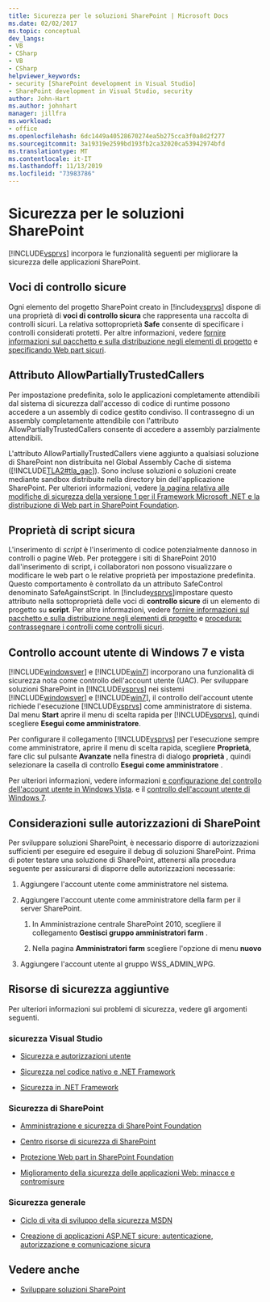 ```yaml
---
title: Sicurezza per le soluzioni SharePoint | Microsoft Docs
ms.date: 02/02/2017
ms.topic: conceptual
dev_langs:
- VB
- CSharp
- VB
- CSharp
helpviewer_keywords:
- security [SharePoint development in Visual Studio]
- SharePoint development in Visual Studio, security
author: John-Hart
ms.author: johnhart
manager: jillfra
ms.workload:
- office
ms.openlocfilehash: 6dc1449a40528670274ea5b275cca3f0a8d2f277
ms.sourcegitcommit: 3a19319e2599bd193fb2ca32020ca53942974bfd
ms.translationtype: MT
ms.contentlocale: it-IT
ms.lasthandoff: 11/13/2019
ms.locfileid: "73983786"
---
```

# <a name="security-for-sharepoint-solutions"></a>Sicurezza per le soluzioni SharePoint
  [!INCLUDE[vsprvs](../sharepoint/includes/vsprvs-md.md)] incorpora le funzionalità seguenti per migliorare la sicurezza delle applicazioni SharePoint.

## <a name="safe-control-entries"></a>Voci di controllo sicure
 Ogni elemento del progetto SharePoint creato in [!include[vsprvs](../sharepoint/includes/vsprvs-md.md)] dispone di una proprietà di **voci di controllo sicura** che rappresenta una raccolta di controlli sicuri. La relativa sottoproprietà **Safe** consente di specificare i controlli considerati protetti. Per altre informazioni, vedere [fornire informazioni sul pacchetto e sulla distribuzione negli elementi di progetto](../sharepoint/providing-packaging-and-deployment-information-in-project-items.md) e [specificando Web part sicuri](/previous-versions/office/developer/sharepoint2003/dd583154(v=office.11)#specifying-safe-web-parts).

## <a name="allowpartiallytrustedcallers-attribute"></a>Attributo AllowPartiallyTrustedCallers
 Per impostazione predefinita, solo le applicazioni completamente attendibili dal sistema di sicurezza dall'accesso di codice di runtime possono accedere a un assembly di codice gestito condiviso. Il contrassegno di un assembly completamente attendibile con l'attributo AllowPartiallyTrustedCallers consente di accedere a assembly parzialmente attendibili.

 L'attributo AllowPartiallyTrustedCallers viene aggiunto a qualsiasi soluzione di SharePoint non distribuita nel Global Assembly Cache di sistema ([!INCLUDE[TLA2#tla_gac](../sharepoint/includes/tla2sharptla-gac-md.md)]). Sono incluse soluzioni o soluzioni create mediante sandbox distribuite nella directory bin dell'applicazione SharePoint. Per ulteriori informazioni, vedere [la pagina relativa alle modifiche di sicurezza della versione 1 per il Framework Microsoft .NET e la](/previous-versions/msp-n-p/ff921345(v=pandp.10)) [distribuzione di Web part in SharePoint Foundation](/previous-versions/office/developer/sharepoint-2010/cc768621(v=office.14)).

## <a name="safe-against-script-property"></a>Proprietà di script sicura
 L'inserimento di *script* è l'inserimento di codice potenzialmente dannoso in controlli o pagine Web. Per proteggere i siti di SharePoint 2010 dall'inserimento di script, i collaboratori non possono visualizzare o modificare le web part o le relative proprietà per impostazione predefinita. Questo comportamento è controllato da un attributo SafeControl denominato SafeAgainstScript. In [!include[vsprvs](../sharepoint/includes/vsprvs-md.md)]impostare questo attributo nella sottoproprietà delle voci di **controllo sicure** di un elemento di progetto su **script**. Per altre informazioni, vedere [fornire informazioni sul pacchetto e sulla distribuzione negli elementi di progetto](../sharepoint/providing-packaging-and-deployment-information-in-project-items.md) e [procedura: contrassegnare i controlli come controlli sicuri](../sharepoint/how-to-mark-controls-as-safe-controls.md).

## <a name="vista-and-windows-7-user-account-control"></a>Controllo account utente di Windows 7 e vista
 [!INCLUDE[windowsver](../sharepoint/includes/windowsver-md.md)] e [!INCLUDE[win7](../sharepoint/includes/win7-md.md)] incorporano una funzionalità di sicurezza nota come controllo dell'account utente (UAC). Per sviluppare soluzioni SharePoint in [!INCLUDE[vsprvs](../sharepoint/includes/vsprvs-md.md)] nei sistemi [!INCLUDE[windowsver](../sharepoint/includes/windowsver-md.md)] e [!INCLUDE[win7](../sharepoint/includes/win7-md.md)], il controllo dell'account utente richiede l'esecuzione [!INCLUDE[vsprvs](../sharepoint/includes/vsprvs-md.md)] come amministratore di sistema. Dal menu **Start** aprire il menu di scelta rapida per [!INCLUDE[vsprvs](../sharepoint/includes/vsprvs-md.md)], quindi scegliere **Esegui come amministratore**.

 Per configurare il collegamento [!INCLUDE[vsprvs](../sharepoint/includes/vsprvs-md.md)] per l'esecuzione sempre come amministratore, aprire il menu di scelta rapida, scegliere **Proprietà**, fare clic sul pulsante **Avanzate** nella finestra di dialogo **proprietà** , quindi selezionare la casella di controllo **Esegui come amministratore** .

 Per ulteriori informazioni, vedere informazioni [e configurazione del controllo dell'account utente in Windows Vista](/previous-versions/windows/it-pro/windows-vista/cc709628(v=ws.10)). e il [controllo dell'account utente di Windows 7](/previous-versions/windows/it-pro/windows-server-2008-R2-and-2008/cc731416(v=ws.10)).

## <a name="sharepoint-permissions-considerations"></a>Considerazioni sulle autorizzazioni di SharePoint
 Per sviluppare soluzioni SharePoint, è necessario disporre di autorizzazioni sufficienti per eseguire ed eseguire il debug di soluzioni SharePoint. Prima di poter testare una soluzione di SharePoint, attenersi alla procedura seguente per assicurarsi di disporre delle autorizzazioni necessarie:

1. Aggiungere l'account utente come amministratore nel sistema.

2. Aggiungere l'account utente come amministratore della farm per il server SharePoint.

    1. In Amministrazione centrale SharePoint 2010, scegliere il collegamento **Gestisci gruppo amministratori farm** .

    2. Nella pagina **Amministratori farm** scegliere l'opzione di menu **nuovo**

3. Aggiungere l'account utente al gruppo WSS_ADMIN_WPG.

## <a name="additional-security-resources"></a>Risorse di sicurezza aggiuntive
 Per ulteriori informazioni sui problemi di sicurezza, vedere gli argomenti seguenti.

### <a name="visual-studio-security"></a>sicurezza Visual Studio

- [Sicurezza e autorizzazioni utente](/previous-versions/visualstudio/visual-studio-2010/ms165099(v=vs.100))

- [Sicurezza nel codice nativo e .NET Framework](/previous-versions/visualstudio/visual-studio-2010/1787tk12(v=vs.100))

- [Sicurezza in .NET Framework](/previous-versions/dotnet/netframework-4.0/fkytk30f(v=vs.100))

### <a name="sharepoint-security"></a>Sicurezza di SharePoint

- [Amministrazione e sicurezza di SharePoint Foundation](/previous-versions/office/developer/sharepoint-2010/ee537811(v=office.14))

- [Centro risorse di sicurezza di SharePoint](/sharepoint/dev/)

- [Protezione Web part in SharePoint Foundation](/previous-versions/office/developer/sharepoint-2010/cc768613(v=office.14))

- [Miglioramento della sicurezza delle applicazioni Web: minacce e contromisure](/previous-versions/msp-n-p/ff649874(v=pandp.10))

### <a name="general-security"></a>Sicurezza generale

- [Ciclo di vita di sviluppo della sicurezza MSDN](https://www.microsoft.com/msrc?rtc=1)

- [Creazione di applicazioni ASP.NET sicure: autenticazione, autorizzazione e comunicazione sicura](/previous-versions/msp-n-p/ff649100(v=pandp.10))

## <a name="see-also"></a>Vedere anche

- [Sviluppare soluzioni SharePoint](../sharepoint/developing-sharepoint-solutions.md)